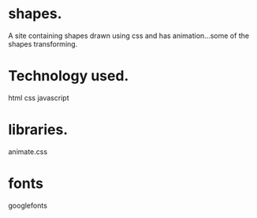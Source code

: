 # shapes.
A site containing shapes drawn using css and has animation...some of the shapes transforming.
# Technology used.
html
css
javascript
# libraries.
animate.css
# fonts
googlefonts

